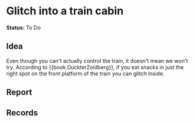 # Glitch into a train cabin

**Status:** <span class="status todo">To Do</span>


## Idea
Even though you can't actually control the train, it doesn't mean we won't try. According to {{book.DuckterZoidberg}}, if you eat snacks in just the right spot on the front platform of the train you can glitch inside. 

## Report


## Records


